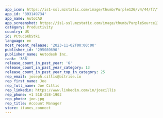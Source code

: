 ```yaml
---
app_icon: https://is1-ssl.mzstatic.com/image/thumb/Purple126/v4/44/f7/f1/44f7f13d-70b9-8248-e096-ec1c2b71b4b1/AppIcon-0-1x_U007emarketing-0-7-0-85-220.png/1024x1024bb.png
app_id: '393149734'
app_name: AutoCAD
app_screenshot: https://is1-ssl.mzstatic.com/image/thumb/PurpleSource112/v4/93/58/20/935820b5-9729-845f-bae3-a55e9b46c5e0/e049055a-4080-4c5b-97af-4e8060aae4c5_iPhone_6.5__Portrait_1.png/1242x2688bb.png
category: Productivity
country: US
id: PCtucSKbStk1
language: en
most_recent_release: '2023-11-02T00:00:00'
publisher_id: '295089690'
publisher_name: Autodesk Inc.
rank: '386'
release_count_in_past_year: '6'
release_count_in_past_year_category: 13
release_count_in_past_year_top_in_category: 25
rep_email: joseph.cillis@bitrise.io
rep_first_name: Joe
rep_full_name: Joe Cillis
rep_linkedin: https://www.linkedin.com/in/joecillis
rep_phone: +1 518-258-1902
rep_photo: joe.jpg
rep_title: Account Manager
store: itunes_connect
---
```

